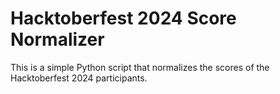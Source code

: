 # Hacktoberfest 2024 Score Normalizer

This is a simple Python script that normalizes the scores of the Hacktoberfest 2024 participants.
